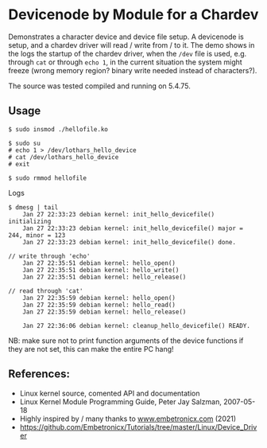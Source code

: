 # Devicenode by Module for a Chardev

Demonstrates a character device and device file setup. A devicenode is
setup, and a chardev driver will read / write from / to it. The demo
shows in the logs the startup of the chardev driver, when the `/dev`
file is used, e.g. through `cat` or through `echo 1`, in the current
situation the system might freeze (wrong memory region? binary write
needed instead of characters?).  

The source was tested compiled and running on 5.4.75.  

## Usage

```
$ sudo insmod ./hellofile.ko

$ sudo su
# echo 1 > /dev/lothars_hello_device
# cat /dev/lothars_hello_device
# exit

$ sudo rmmod hellofile
```

Logs  
```
$ dmesg | tail
    Jan 27 22:33:23 debian kernel: init_hello_devicefile() initializing
    Jan 27 22:33:23 debian kernel: init_hello_devicefile() major = 244, minor = 123
    Jan 27 22:33:23 debian kernel: init_hello_devicefile() done.

// write through 'echo'
    Jan 27 22:35:51 debian kernel: hello_open()
    Jan 27 22:35:51 debian kernel: hello_write()
    Jan 27 22:35:51 debian kernel: hello_release()

// read through 'cat'
    Jan 27 22:35:59 debian kernel: hello_open()
    Jan 27 22:35:59 debian kernel: hello_read()
    Jan 27 22:35:59 debian kernel: hello_release()

    Jan 27 22:36:06 debian kernel: cleanup_hello_devicefile() READY.
```

NB: make sure not to print function arguments of the device functions if they are not set, this can make the entire PC hang!  

## References:
 * Linux kernel source, comented API and documentation
 * Linux Kernel Module Programming Guide, Peter Jay Salzman, 2007-05-18
 * Highly inspired by / many thanks to www.embetronicx.com (2021)
 * https://github.com/Embetronicx/Tutorials/tree/master/Linux/Device_Driver

